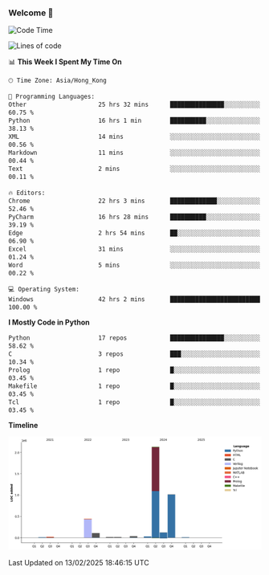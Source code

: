 ### Welcome 👋

<!--START_SECTION:waka-->
![Code Time](http://img.shields.io/badge/Code%20Time-1%2C436%20hrs%2028%20mins-blue)

![Lines of code](https://img.shields.io/badge/From%20Hello%20World%20I%27ve%20Written-3.9%20million%20lines%20of%20code-blue)

📊 **This Week I Spent My Time On** 

```text
🕑︎ Time Zone: Asia/Hong_Kong

💬 Programming Languages: 
Other                    25 hrs 32 mins      ███████████████░░░░░░░░░░   60.75 % 
Python                   16 hrs 1 min        ██████████░░░░░░░░░░░░░░░   38.13 % 
XML                      14 mins             ░░░░░░░░░░░░░░░░░░░░░░░░░   00.56 % 
Markdown                 11 mins             ░░░░░░░░░░░░░░░░░░░░░░░░░   00.44 % 
Text                     2 mins              ░░░░░░░░░░░░░░░░░░░░░░░░░   00.11 % 

🔥 Editors: 
Chrome                   22 hrs 3 mins       █████████████░░░░░░░░░░░░   52.46 % 
PyCharm                  16 hrs 28 mins      ██████████░░░░░░░░░░░░░░░   39.19 % 
Edge                     2 hrs 54 mins       ██░░░░░░░░░░░░░░░░░░░░░░░   06.90 % 
Excel                    31 mins             ░░░░░░░░░░░░░░░░░░░░░░░░░   01.24 % 
Word                     5 mins              ░░░░░░░░░░░░░░░░░░░░░░░░░   00.22 % 

💻 Operating System: 
Windows                  42 hrs 2 mins       █████████████████████████   100.00 % 
```

**I Mostly Code in Python** 

```text
Python                   17 repos            ███████████████░░░░░░░░░░   58.62 % 
C                        3 repos             ███░░░░░░░░░░░░░░░░░░░░░░   10.34 % 
Prolog                   1 repo              █░░░░░░░░░░░░░░░░░░░░░░░░   03.45 % 
Makefile                 1 repo              █░░░░░░░░░░░░░░░░░░░░░░░░   03.45 % 
Tcl                      1 repo              █░░░░░░░░░░░░░░░░░░░░░░░░   03.45 % 
```



**Timeline**

![Lines of Code chart](https://raw.githubusercontent.com/xhj2501/xhj2501/main/assets/bar_graph.png)


 Last Updated on 13/02/2025 18:46:15 UTC
<!--END_SECTION:waka-->

